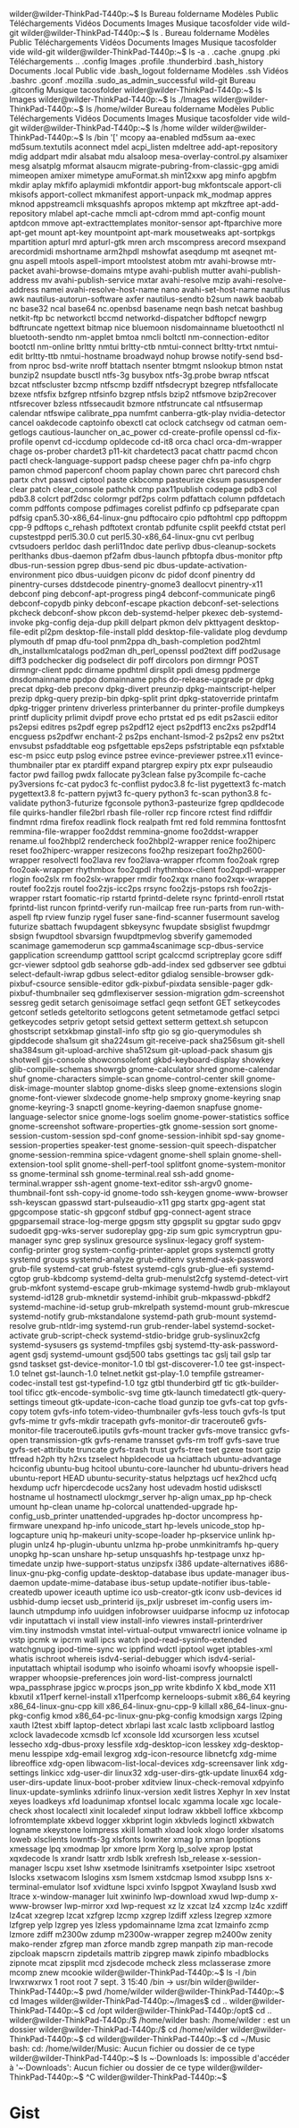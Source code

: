 wilder@wilder-ThinkPad-T440p:~$ ls
Bureau     foldername  Modèles  Public       Téléchargements  Vidéos
Documents  Images      Musique  tacosfolder  vide             wild-git
wilder@wilder-ThinkPad-T440p:~$ ls .
Bureau     foldername  Modèles  Public       Téléchargements  Vidéos
Documents  Images      Musique  tacosfolder  vide             wild-git
wilder@wilder-ThinkPad-T440p:~$ ls -a
.              .cache      .gnupg    .pki                       Téléchargements
..             .config     Images    .profile                   .thunderbird
.bash_history  Documents   .local    Public                     vide
.bash_logout   foldername  Modèles   .ssh                       Vidéos
.bashrc        .gconf      .mozilla  .sudo_as_admin_successful  wild-git
Bureau         .gitconfig  Musique   tacosfolder
wilder@wilder-ThinkPad-T440p:~$ ls Images
wilder@wilder-ThinkPad-T440p:~$ ls ./Images
wilder@wilder-ThinkPad-T440p:~$ ls /home/wilder
Bureau     foldername  Modèles  Public       Téléchargements  Vidéos
Documents  Images      Musique  tacosfolder  vide             wild-git
wilder@wilder-ThinkPad-T440p:~$ ls /home
wilder
wilder@wilder-ThinkPad-T440p:~$ ls /bin
'['                                   mcopy
 aa-enabled                           md5sum
 aa-exec                              md5sum.textutils
 aconnect                             mdel
 acpi_listen                          mdeltree
 add-apt-repository                   mdig
 addpart                              mdir
 alsabat                              mdu
 alsaloop                             mesa-overlay-control.py
 alsamixer                            mesg
 alsatplg                             mformat
 alsaucm                              migrate-pubring-from-classic-gpg
 amidi                                mimeopen
 amixer                               mimetype
 amuFormat.sh                         min12xxw
 apg                                  minfo
 apgbfm                               mkdir
 aplay                                mkfifo
 aplaymidi                            mkfontdir
 apport-bug                           mkfontscale
 apport-cli                           mkisofs
 apport-collect                       mkmanifest
 apport-unpack                        mk_modmap
 appres                               mknod
 appstreamcli                         mksquashfs
 apropos                              mktemp
 apt                                  mkzftree
 apt-add-repository                   mlabel
 apt-cache                            mmcli
 apt-cdrom                            mmd
 apt-config                           mount
 aptdcon                              mmove
 apt-extracttemplates                 monitor-sensor
 apt-ftparchive                       more
 apt-get                              mount
 apt-key                              mountpoint
 apt-mark                             mousetweaks
 apt-sortpkgs                         mpartition
 apturl                               mrd
 apturl-gtk                           mren
 arch                                 mscompress
 arecord                              msexpand
 arecordmidi                          mshortname
 arm2hpdl                             mshowfat
 aseqdump                             mt
 aseqnet                              mt-gnu
 aspell                               mtools
 aspell-import                        mtoolstest
 atobm                                mtr
 avahi-browse                         mtr-packet
 avahi-browse-domains                 mtype
 avahi-publish                        mutter
 avahi-publish-address                mv
 avahi-publish-service                mxtar
 avahi-resolve                        mzip
 avahi-resolve-address                namei
 avahi-resolve-host-name              nano
 avahi-set-host-name                  nautilus
 awk                                  nautilus-autorun-software
 axfer                                nautilus-sendto
 b2sum                                nawk
 baobab                               nc
 base32                               ncal
 base64                               nc.openbsd
 basename                             neqn
 bash                                 netcat
 bashbug                              netkit-ftp
 bc                                   networkctl
 bccmd                                networkd-dispatcher
 bdftopcf                             newgrp
 bdftruncate                          ngettext
 bitmap                               nice
 bluemoon                             nisdomainname
 bluetoothctl                         nl
 bluetooth-sendto                     nm-applet
 bmtoa                                nmcli
 boltctl                              nm-connection-editor
 bootctl                              nm-online
 brltty                               nmtui
 brltty-ctb                           nmtui-connect
 brltty-trtxt                         nmtui-edit
 brltty-ttb                           nmtui-hostname
 broadwayd                            nohup
 browse                               notify-send
 bsd-from                             nproc
 bsd-write                            nroff
 btattach                             nsenter
 btmgmt                               nslookup
 btmon                                nstat
 bunzip2                              nsupdate
 busctl                               ntfs-3g
 busybox                              ntfs-3g.probe
 bwrap                                ntfscat
 bzcat                                ntfscluster
 bzcmp                                ntfscmp
 bzdiff                               ntfsdecrypt
 bzegrep                              ntfsfallocate
 bzexe                                ntfsfix
 bzfgrep                              ntfsinfo
 bzgrep                               ntfsls
 bzip2                                ntfsmove
 bzip2recover                         ntfsrecover
 bzless                               ntfssecaudit
 bzmore                               ntfstruncate
 cal                                  ntfsusermap
 calendar                             ntfswipe
 calibrate_ppa                        numfmt
 canberra-gtk-play                    nvidia-detector
 cancel                               oakdecode
 captoinfo                            obexctl
 cat                                  oclock
 catchsegv                            od
 catman                               oem-getlogs
 cautious-launcher                    on_ac_power
 cd-create-profile                    openssl
 cd-fix-profile                       openvt
 cd-iccdump                           opldecode
 cd-it8                               orca
 chacl                                orca-dm-wrapper
 chage                                os-prober
 chardet3                             p11-kit
 chardetect3                          pacat
 chattr                               pacmd
 chcon                                pactl
 check-language-support               padsp
 cheese                               pager
 chfn                                 pa-info
 chgrp                                pamon
 chmod                                paperconf
 choom                                paplay
 chown                                parec
 chrt                                 parecord
 chsh                                 partx
 chvt                                 passwd
 ciptool                              paste
 ckbcomp                              pasteurize
 cksum                                pasuspender
 clear                                patch
 clear_console                        pathchk
 cmp                                  pax11publish
 codepage                             pdb3
 col                                  pdb3.8
 colcrt                               pdf2dsc
 colormgr                             pdf2ps
 colrm                                pdfattach
 column                               pdfdetach
 comm                                 pdffonts
 compose                              pdfimages
 corelist                             pdfinfo
 cp                                   pdfseparate
 cpan                                 pdfsig
 cpan5.30-x86_64-linux-gnu            pdftocairo
 cpio                                 pdftohtml
 cpp                                  pdftoppm
 cpp-9                                pdftops
 c_rehash                             pdftotext
 crontab                              pdfunite
 csplit                               peekfd
 ctstat                               perl
 cupstestppd                          perl5.30.0
 cut                                  perl5.30-x86_64-linux-gnu
 cvt                                  perlbug
 cvtsudoers                           perldoc
 dash                                 perli11ndoc
 date                                 perlivp
 dbus-cleanup-sockets                 perlthanks
 dbus-daemon                          pf2afm
 dbus-launch                          pfbtopfa
 dbus-monitor                         pftp
 dbus-run-session                     pgrep
 dbus-send                            pic
 dbus-update-activation-environment   pico
 dbus-uuidgen                         piconv
 dc                                   pidof
 dconf                                pinentry
 dd                                   pinentry-curses
 ddstdecode                           pinentry-gnome3
 deallocvt                            pinentry-x11
 debconf                              ping
 debconf-apt-progress                 ping4
 debconf-communicate                  ping6
 debconf-copydb                       pinky
 debconf-escape                       pkaction
 debconf-set-selections               pkcheck
 debconf-show                         pkcon
 deb-systemd-helper                   pkexec
 deb-systemd-invoke                   pkg-config
 deja-dup                             pkill
 delpart                              pkmon
 delv                                 pkttyagent
 desktop-file-edit                    pl2pm
 desktop-file-install                 pldd
 desktop-file-validate                plog
 devdump                              plymouth
 df                                   pmap
 dfu-tool                             pnm2ppa
 dh_bash-completion                   pod2html
 dh_installxmlcatalogs                pod2man
 dh_perl_openssl                      pod2text
 diff                                 pod2usage
 diff3                                podchecker
 dig                                  podselect
 dir                                  poff
 dircolors                            pon
 dirmngr                              POST
 dirmngr-client                       ppdc
 dirname                              ppdhtml
 dirsplit                             ppdi
 dmesg                                ppdmerge
 dnsdomainname                        ppdpo
 domainname                           pphs
 do-release-upgrade                   pr
 dpkg                                 precat
 dpkg-deb                             preconv
 dpkg-divert                          preunzip
 dpkg-maintscript-helper              prezip
 dpkg-query                           prezip-bin
 dpkg-split                           print
 dpkg-statoverride                    printafm
 dpkg-trigger                         printenv
 driverless                           printerbanner
 du                                   printer-profile
 dumpkeys                             printf
 duplicity                            prlimit
 dvipdf                               prove
 echo                                 prtstat
 ed                                   ps
 edit                                 ps2ascii
 editor                               ps2epsi
 editres                              ps2pdf
 egrep                                ps2pdf12
 eject                                ps2pdf13
 enc2xs                               ps2pdf14
 encguess                             ps2pdfwr
 enchant-2                            ps2ps
 enchant-lsmod-2                      ps2ps2
 env                                  ps2txt
 envsubst                             psfaddtable
 eog                                  psfgettable
 eps2eps                              psfstriptable
 eqn                                  psfxtable
 esc-m                                psicc
 eutp                                 pslog
 evince                               pstree
 evince-previewer                     pstree.x11
 evince-thumbnailer                   ptar
 ex                                   ptardiff
 expand                               ptargrep
 expiry                               ptx
 expr                                 pulseaudio
 factor                               pwd
 faillog                              pwdx
 fallocate                            py3clean
 false                                py3compile
 fc-cache                             py3versions
 fc-cat                               pydoc3
 fc-conflist                          pydoc3.8
 fc-list                              pygettext3
 fc-match                             pygettext3.8
 fc-pattern                           pyjwt3
 fc-query                             python3
 fc-scan                              python3.8
 fc-validate                          python3-futurize
 fgconsole                            python3-pasteurize
 fgrep                                qpdldecode
 file                                 quirks-handler
 file2brl                             rbash
 file-roller                          rcp
 fincore                              rctest
 find                                 rdiffdir
 findmnt                              rdma
 firefox                              readlink
 flock                                realpath
 fmt                                  red
 fold                                 remmina
 fonttosfnt                           remmina-file-wrapper
 foo2ddst                             remmina-gnome
 foo2ddst-wrapper                     rename.ul
 foo2hbpl2                            rendercheck
 foo2hbpl2-wrapper                    renice
 foo2hiperc                           reset
 foo2hiperc-wrapper                   resizecons
 foo2hp                               resizepart
 foo2hp2600-wrapper                   resolvectl
 foo2lava                             rev
 foo2lava-wrapper                     rfcomm
 foo2oak                              rgrep
 foo2oak-wrapper                      rhythmbox
 foo2qpdl                             rhythmbox-client
 foo2qpdl-wrapper                     rlogin
 foo2slx                              rm
 foo2slx-wrapper                      rmdir
 foo2xqx                              rnano
 foo2xqx-wrapper                      routef
 foo2zjs                              routel
 foo2zjs-icc2ps                       rrsync
 foo2zjs-pstops                       rsh
 foo2zjs-wrapper                      rstart
 foomatic-rip                         rstartd
 fprintd-delete                       rsync
 fprintd-enroll                       rtstat
 fprintd-list                         runcon
 fprintd-verify                       run-mailcap
 free                                 run-parts
 from                                 run-with-aspell
 ftp                                  rview
 funzip                               rygel
 fuser                                sane-find-scanner
 fusermount                           savelog
 futurize                             sbattach
 fwupdagent                           sbkeysync
 fwupdate                             sbsiglist
 fwupdmgr                             sbsign
 fwupdtool                            sbvarsign
 fwupdtpmevlog                        sbverify
 gamemoded                            scanimage
 gamemoderun                          scp
 gamma4scanimage                      scp-dbus-service
 gapplication                         screendump
 gatttool                             script
 gcalccmd                             scriptreplay
 gcore                                sdiff
 gcr-viewer                           sdptool
 gdb                                  seahorse
 gdb-add-index                        sed
 gdbserver                            see
 gdbtui                               select-default-iwrap
 gdbus                                select-editor
 gdialog                              sensible-browser
 gdk-pixbuf-csource                   sensible-editor
 gdk-pixbuf-pixdata                   sensible-pager
 gdk-pixbuf-thumbnailer               seq
 gdmflexiserver                       session-migration
 gdm-screenshot                       sessreg
 gedit                                setarch
 genisoimage                          setfacl
 geqn                                 setfont
 GET                                  setkeycodes
 getconf                              setleds
 geteltorito                          setlogcons
 getent                               setmetamode
 getfacl                              setpci
 getkeycodes                          setpriv
 getopt                               setsid
 gettext                              setterm
 gettext.sh                           setupcon
 ghostscript                          setxkbmap
 ginstall-info                        sftp
 gio                                  sg
 gio-querymodules                     sh
 gipddecode                           sha1sum
 git                                  sha224sum
 git-receive-pack                     sha256sum
 git-shell                            sha384sum
 git-upload-archive                   sha512sum
 git-upload-pack                      shasum
 gjs                                  shotwell
 gjs-console                          showconsolefont
 gkbd-keyboard-display                showkey
 glib-compile-schemas                 showrgb
 gnome-calculator                     shred
 gnome-calendar                       shuf
 gnome-characters                     simple-scan
 gnome-control-center                 skill
 gnome-disk-image-mounter             slabtop
 gnome-disks                          sleep
 gnome-extensions                     slogin
 gnome-font-viewer                    slxdecode
 gnome-help                           smproxy
 gnome-keyring                        snap
 gnome-keyring-3                      snapctl
 gnome-keyring-daemon                 snapfuse
 gnome-language-selector              snice
 gnome-logs                           soelim
 gnome-power-statistics               soffice
 gnome-screenshot                     software-properties-gtk
 gnome-session                        sort
 gnome-session-custom-session         spd-conf
 gnome-session-inhibit                spd-say
 gnome-session-properties             speaker-test
 gnome-session-quit                   speech-dispatcher
 gnome-session-remmina                spice-vdagent
 gnome-shell                          splain
 gnome-shell-extension-tool           split
 gnome-shell-perf-tool                splitfont
 gnome-system-monitor                 ss
 gnome-terminal                       ssh
 gnome-terminal.real                  ssh-add
 gnome-terminal.wrapper               ssh-agent
 gnome-text-editor                    ssh-argv0
 gnome-thumbnail-font                 ssh-copy-id
 gnome-todo                           ssh-keygen
 gnome-www-browser                    ssh-keyscan
 gpasswd                              start-pulseaudio-x11
 gpg                                  startx
 gpg-agent                            stat
 gpgcompose                           static-sh
 gpgconf                              stdbuf
 gpg-connect-agent                    strace
 gpgparsemail                         strace-log-merge
 gpgsm                                stty
 gpgsplit                             su
 gpgtar                               sudo
 gpgv                                 sudoedit
 gpg-wks-server                       sudoreplay
 gpg-zip                              sum
 gpic                                 symcryptrun
 gpu-manager                          sync
 grep                                 syslinux
 gresource                            syslinux-legacy
 groff                                system-config-printer
 grog                                 system-config-printer-applet
 grops                                systemctl
 grotty                               systemd
 groups                               systemd-analyze
 grub-editenv                         systemd-ask-password
 grub-file                            systemd-cat
 grub-fstest                          systemd-cgls
 grub-glue-efi                        systemd-cgtop
 grub-kbdcomp                         systemd-delta
 grub-menulst2cfg                     systemd-detect-virt
 grub-mkfont                          systemd-escape
 grub-mkimage                         systemd-hwdb
 grub-mklayout                        systemd-id128
 grub-mknetdir                        systemd-inhibit
 grub-mkpasswd-pbkdf2                 systemd-machine-id-setup
 grub-mkrelpath                       systemd-mount
 grub-mkrescue                        systemd-notify
 grub-mkstandalone                    systemd-path
 grub-mount                           systemd-resolve
 grub-ntldr-img                       systemd-run
 grub-render-label                    systemd-socket-activate
 grub-script-check                    systemd-stdio-bridge
 grub-syslinux2cfg                    systemd-sysusers
 gs                                   systemd-tmpfiles
 gsbj                                 systemd-tty-ask-password-agent
 gsdj                                 systemd-umount
 gsdj500                              tabs
 gsettings                            tac
 gslj                                 tail
 gslp                                 tar
 gsnd                                 taskset
 gst-device-monitor-1.0               tbl
 gst-discoverer-1.0                   tee
 gst-inspect-1.0                      telnet
 gst-launch-1.0                       telnet.netkit
 gst-play-1.0                         tempfile
 gstreamer-codec-install              test
 gst-typefind-1.0                     tgz
 gtbl                                 thunderbird
 gtf                                  tic
 gtk-builder-tool                     tificc
 gtk-encode-symbolic-svg              time
 gtk-launch                           timedatectl
 gtk-query-settings                   timeout
 gtk-update-icon-cache                tload
 gunzip                               toe
 gvfs-cat                             top
 gvfs-copy                            totem
 gvfs-info                            totem-video-thumbnailer
 gvfs-less                            touch
 gvfs-ls                              tput
 gvfs-mime                            tr
 gvfs-mkdir                           tracepath
 gvfs-monitor-dir                     traceroute6
 gvfs-monitor-file                    traceroute6.iputils
 gvfs-mount                           tracker
 gvfs-move                            transicc
 gvfs-open                            transmission-gtk
 gvfs-rename                          transset
 gvfs-rm                              troff
 gvfs-save                            true
 gvfs-set-attribute                   truncate
 gvfs-trash                           trust
 gvfs-tree                            tset
 gzexe                                tsort
 gzip                                 ttfread
 h2ph                                 tty
 h2xs                                 tzselect
 hbpldecode                           ua
 hciattach                            ubuntu-advantage
 hciconfig                            ubuntu-bug
 hcitool                              ubuntu-core-launcher
 hd                                   ubuntu-drivers
 head                                 ubuntu-report
 HEAD                                 ubuntu-security-status
 helpztags                            ucf
 hex2hcd                              ucfq
 hexdump                              ucfr
 hipercdecode                         ucs2any
 host                                 udevadm
 hostid                               udisksctl
 hostname                             ul
 hostnamectl                          ulockmgr_server
 hp-align                             umax_pp
 hp-check                             umount
 hp-clean                             uname
 hp-colorcal                          unattended-upgrade
 hp-config_usb_printer                unattended-upgrades
 hp-doctor                            uncompress
 hp-firmware                          unexpand
 hp-info                              unicode_start
 hp-levels                            unicode_stop
 hp-logcapture                        uniq
 hp-makeuri                           unity-scope-loader
 hp-pkservice                         unlink
 hp-plugin                            unlz4
 hp-plugin-ubuntu                     unlzma
 hp-probe                             unmkinitramfs
 hp-query                             unopkg
 hp-scan                              unshare
 hp-setup                             unsquashfs
 hp-testpage                          unxz
 hp-timedate                          unzip
 hwe-support-status                   unzipsfx
 i386                                 update-alternatives
 i686-linux-gnu-pkg-config            update-desktop-database
 ibus                                 update-manager
 ibus-daemon                          update-mime-database
 ibus-setup                           update-notifier
 ibus-table-createdb                  upower
 iceauth                              uptime
 ico                                  usb-creator-gtk
 iconv                                usb-devices
 id                                   usbhid-dump
 iecset                               usb_printerid
 ijs_pxljr                            usbreset
 im-config                            users
 im-launch                            utmpdump
 info                                 uuidgen
 infobrowser                          uuidparse
 infocmp                              uz
 infotocap                            vdir
 inputattach                          vi
 install                              view
 install-info                         viewres
 install-printerdriver                vim.tiny
 instmodsh                            vmstat
 intel-virtual-output                 vmwarectrl
 ionice                               volname
 ip                                   vstp
 ipcmk                                w
 ipcrm                                wall
 ipcs                                 watch
 ipod-read-sysinfo-extended           watchgnupg
 ipod-time-sync                       wc
 ippfind                              wdctl
 ipptool                              wget
 iptables-xml                         whatis
 ischroot                             whereis
 isdv4-serial-debugger                which
 isdv4-serial-inputattach             whiptail
 isodump                              who
 isoinfo                              whoami
 isovfy                               whoopsie
 ispell-wrapper                       whoopsie-preferences
 join                                 word-list-compress
 journalctl                           wpa_passphrase
 jpgicc                               w.procps
 json_pp                              write
 kbdinfo                              X
 kbd_mode                             X11
 kbxutil                              x11perf
 kernel-install                       x11perfcomp
 kerneloops-submit                    x86_64
 keyring                              x86_64-linux-gnu-cpp
 kill                                 x86_64-linux-gnu-cpp-9
 killall                              x86_64-linux-gnu-pkg-config
 kmod                                 x86_64-pc-linux-gnu-pkg-config
 kmodsign                             xargs
 l2ping                               xauth
 l2test                               xbiff
 laptop-detect                        xbrlapi
 last                                 xcalc
 lastb                                xclipboard
 lastlog                              xclock
 lavadecode                           xcmsdb
 lcf                                  xconsole
 ldd                                  xcursorgen
 less                                 xcutsel
 lessecho                             xdg-dbus-proxy
 lessfile                             xdg-desktop-icon
 lesskey                              xdg-desktop-menu
 lesspipe                             xdg-email
 lexgrog                              xdg-icon-resource
 libnetcfg                            xdg-mime
 libreoffice                          xdg-open
 libwacom-list-local-devices          xdg-screensaver
 link                                 xdg-settings
 linkicc                              xdg-user-dir
 linux32                              xdg-user-dirs-gtk-update
 linux64                              xdg-user-dirs-update
 linux-boot-prober                    xditview
 linux-check-removal                  xdpyinfo
 linux-update-symlinks                xdriinfo
 linux-version                        xedit
 listres                              Xephyr
 ln                                   xev
 lnstat                               xeyes
 loadkeys                             xfd
 loadunimap                           xfontsel
 localc                               xgamma
 locale                               xgc
 locale-check                         xhost
 localectl                            xinit
 localedef                            xinput
 lodraw                               xkbbell
 loffice                              xkbcomp
 lofromtemplate                       xkbevd
 logger                               xkbprint
 login                                xkbvleds
 loginctl                             xkbwatch
 logname                              xkeystone
 loimpress                            xkill
 lomath                               xload
 look                                 xlogo
 lorder                               xlsatoms
 loweb                                xlsclients
 lowntfs-3g                           xlsfonts
 lowriter                             xmag
 lp                                   xman
 lpoptions                            xmessage
 lpq                                  xmodmap
 lpr                                  xmore
 lprm                                 Xorg
 lp_solve                             xprop
 lpstat                               xqxdecode
 ls                                   xrandr
 lsattr                               xrdb
 lsblk                                xrefresh
 lsb_release                          x-session-manager
 lscpu                                xset
 lshw                                 xsetmode
 lsinitramfs                          xsetpointer
 lsipc                                xsetroot
 lslocks                              xsetwacom
 lslogins                             xsm
 lsmem                                xstdcmap
 lsmod                                xsubpp
 lsns                                 x-terminal-emulator
 lsof                                 xvidtune
 lspci                                xvinfo
 lspgpot                              Xwayland
 lsusb                                xwd
 ltrace                               x-window-manager
 luit                                 xwininfo
 lwp-download                         xwud
 lwp-dump                             x-www-browser
 lwp-mirror                           xxd
 lwp-request                          xz
 lz                                   xzcat
 lz4                                  xzcmp
 lz4c                                 xzdiff
 lz4cat                               xzegrep
 lzcat                                xzfgrep
 lzcmp                                xzgrep
 lzdiff                               xzless
 lzegrep                              xzmore
 lzfgrep                              yelp
 lzgrep                               yes
 lzless                               ypdomainname
 lzma                                 zcat
 lzmainfo                             zcmp
 lzmore                               zdiff
 m2300w                               zdump
 m2300w-wrapper                       zegrep
 m2400w                               zenity
 mako-render                          zfgrep
 man                                  zforce
 mandb                                zgrep
 manpath                              zip
 man-recode                           zipcloak
 mapscrn                              zipdetails
 mattrib                              zipgrep
 mawk                                 zipinfo
 mbadblocks                           zipnote
 mcat                                 zipsplit
 mcd                                  zjsdecode
 mcheck                               zless
 mclasserase                          zmore
 mcomp                                znew
 mcookie
wilder@wilder-ThinkPad-T440p:~$ ls -l /bin
lrwxrwxrwx 1 root root 7 sept.  3 15:40 /bin -> usr/bin
wilder@wilder-ThinkPad-T440p:~$ pwd
/home/wilder
wilder@wilder-ThinkPad-T440p:~$ cd Images
wilder@wilder-ThinkPad-T440p:~/Images$ cd ..
wilder@wilder-ThinkPad-T440p:~$ cd /opt
wilder@wilder-ThinkPad-T440p:/opt$ cd ..
wilder@wilder-ThinkPad-T440p:/$ /home/wilder
bash: /home/wilder : est un dossier
wilder@wilder-ThinkPad-T440p:/$ cd /home/wilder
wilder@wilder-ThinkPad-T440p:~$ cd
wilder@wilder-ThinkPad-T440p:~$ cd ~/Music
bash: cd: /home/wilder/Music: Aucun fichier ou dossier de ce type
wilder@wilder-ThinkPad-T440p:~$ ls ~·Downloads
ls: impossible d'accéder à '~·Downloads': Aucun fichier ou dossier de ce type
wilder@wilder-ThinkPad-T440p:~$ ^C
wilder@wilder-ThinkPad-T440p:~$ 
# Gist
